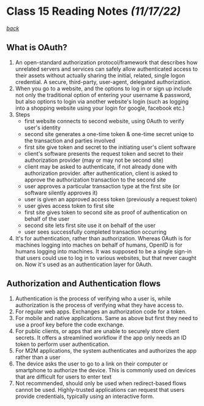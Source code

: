 # Class 15 Reading Notes *(11/17/22)*

[*back*](../README.md)

## What is OAuth?

1. An open-standard authorization protocol/framework that describes how unrelated servers and services can safely allow authenticated access to their assets without actually sharing the initial, related, single logon credential. A secure, third-party, user-agent, delegated authorization.
2. When you go to a website, and the options to log in or sign up include not only the traditional option of entering your username & password, but also options to login via another website's login (such as logging into a shopping website using your login for google, facebook etc.)
3. Steps
    - first website connects to second website, using 0Auth to verify user's identity
    - second site generates a one-time token & one-time secret uniqe to the transaction and parties involved
    - first site give token and secret to the initiating user's client software
    - client's software presents the request token and secret to their authorization provider (may or may not be second site)
    - client may be asked to authenticate, if not already done with authorization provider. after authentication, client is asked to approve the authorization transaction to the second site
    - user approves a particular transaction type at the first site (or software silently approves it)
    - user is given an approved access token (previously a request token)
    - user gives access token to first site
    - first site gives token to second site as proof of authentication on behalf of the user
    - second site lets first site use it on behalf of the user
    - user sees successfully completed transaction occurring
4. It's for authentication, rather than authorization. Whereas 0Auth is for machines logging into maches on behalf of humans, OpenID is for humans logging into machines. It was supposed to be a single sign-in that users could use to log in to various websites, but that never caught on. Now it's used as an authentication layer for 0Auth.

## Authorization and Authentication flows

1. Authentication is the process of verifying who a user is, while authorization is the process of verifying what they have access to.
2. For regular web apps. Exchanges an authorization code for a token.
3. For mobile and native applications. Same as above but first they need to use a proof key before the code exchange.
4. For public clients, or apps that are unable to securely store client secrets. It offers a streamlined workflow if the app only needs an ID token to perform user authentication.
5. For M2M applications, the system authenticates and authorizes the app rather than a user
6. The device asks the user to go to a link on their computer or smartphone to authorize the device. This is commonly used on devices that are difficult for users to enter text
7. Not recommended, should only be used when redirect-based flows cannot be used. Highly-trusted applications can request that users provide credentials, typically using an interactive form.
